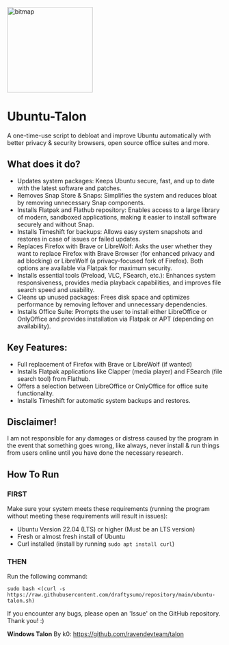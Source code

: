 <img width="200" height="200" alt="bitmap" src="https://github.com/user-attachments/assets/8bcbfecf-c363-4ce0-beb6-8ec019fff1d4" />


# Ubuntu-Talon

A one-time-use script to debloat and improve Ubuntu automatically with better privacy & security browsers, open source office suites and more.

## What does it do?
- Updates system packages: Keeps Ubuntu secure, fast, and up to date with the latest software and patches.
- Removes Snap Store & Snaps: Simplifies the system and reduces bloat by removing unnecessary Snap components.
- Installs Flatpak and Flathub repository: Enables access to a large library of modern, sandboxed applications, making it easier to install software securely and without Snap.
- Installs Timeshift for backups: Allows easy system snapshots and restores in case of issues or failed updates.
- Replaces Firefox with Brave or LibreWolf: Asks the user whether they want to replace Firefox with Brave Browser (for enhanced privacy and ad blocking) or LibreWolf (a privacy-focused fork of Firefox). Both options are available via Flatpak for maximum security.
- Installs essential tools (Preload, VLC, FSearch, etc.): Enhances system responsiveness, provides media playback capabilities, and improves file search speed and usability.
- Cleans up unused packages: Frees disk space and optimizes performance by removing leftover and unnecessary dependencies.
- Installs Office Suite: Prompts the user to install either LibreOffice or OnlyOffice and provides installation via Flatpak or APT (depending on availability).

## Key Features:
- Full replacement of Firefox with Brave or LibreWolf (if wanted)
- Installs Flatpak applications like Clapper (media player) and FSearch (file search tool) from Flathub.
- Offers a selection between LibreOffice or OnlyOffice for office suite functionality.
- Installs Timeshift for automatic system backups and restores.

## Disclaimer!
I am not responsible for any damages or distress caused by the program in the event that something goes wrong, like always, never install & run things from users online until you have done the necessary research.

## How To Run

### FIRST
Make sure your system meets these requirements (running the program without meeting these requirements will result in issues):

- Ubuntu Version 22.04 (LTS) or higher (Must be an LTS version)
- Fresh or almost fresh install of Ubuntu
- Curl installed (install by running ```sudo apt install curl```)

### THEN
Run the following command:

```sudo bash <(curl -s https://raw.githubusercontent.com/draftysumo/repository/main/ubuntu-talon.sh)```

If you encounter any bugs, please open an 'Issue' on the GitHub repository. Thank you! :)

**Windows Talon** By k0: https://github.com/ravendevteam/talon
